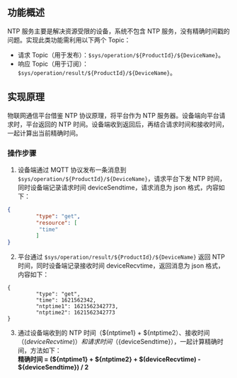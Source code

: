 ## 功能概述

NTP 服务主要是解决资源受限的设备，系统不包含 NTP 服务，没有精确时间戳的问题。实现此类功能需利用以下两个 Topic：
- 请求 Topic（用于发布）：`$sys/operation/${ProductId}/${DeviceName}`。
- 响应 Topic（用于订阅）：`$sys/operation/result/${ProductId}/${DeviceName}`。

## 实现原理

物联网通信平台借鉴 NTP 协议原理，将平台作为 NTP 服务器。设备端向平台请求时，平台返回的 NTP 时间。设备端收到返回后，再结合请求时间和接收时间，一起计算出当前精确时间。

### 操作步骤
1. 设备端通过 MQTT 协议发布一条消息到 `$sys/operation/${ProductId}/${DeviceName}`，请求平台下发 NTP 时间，同时设备端记录请求时间 deviceSendtime，请求消息为 json 格式，内容如下：
```json
{
		 "type": "get",
		 "resource": [
		  "time"
		 ]
}
```
2. 平台通过 `$sys/operation/result/${ProductId}/${DeviceName}` 返回 NTP 时间，同时设备端记录接收时间 deviceRecvtime，返回消息为 json 格式，内容如下：
```
{
		 "type": "get",
		 "time": 1621562342,
		 "ntptime1": 1621562342773,
		 "ntptime2": 1621562342773
}
```
3. 通过设备端收到的 NTP 时间（${ntptime1} + ${ntptime2）、接收时间（$(deviceRecvtime)）和请求时间（${deviceSendtime}），一起计算精确时间，方法如下：<br>
**精确时间 = (${ntptime1} + ${ntptime2} + $(deviceRecvtime) - ${deviceSendtime}) / 2**

